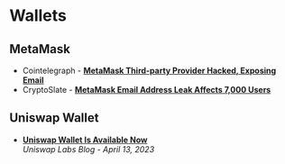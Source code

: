 # Wallets

## MetaMask
- Cointelegraph - [**MetaMask Third-party Provider Hacked, Exposing Email**](https://.com/news/metamask-third-party-provider-was-hacked-exposing-email-addresses)
- CryptoSlate - [**MetaMask Email Address Leak Affects 7,000 Users**](https://cryptoslate.com/metamask-email-address-leak-affects-7000-users/)

## Uniswap Wallet
- [**Uniswap Wallet Is Available Now**](https://blog.uniswap.org/uniswap-mobile-wallet-release)
  <br/>_Uniswap Labs Blog - April 13, 2023_
